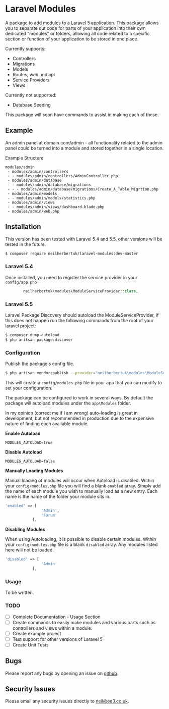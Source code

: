Laravel Modules
===============

A package to add modules to a [Laravel](https://laravel.com/) 5 application. This package allows you to separate out code for parts of your application into their own dedicated "modules" or folders, allowing all code related to a specific section or function of your application to be stored in one place.

Currently supports:
 - Controllers
 - Migrations
 - Models
 - Routes, web and api
 - Service Providers
 - Views

Currently not supported:
 - Database Seeding

This package will soon have commands to assist in making each of these.
 
## Example
An admin panel at domain.com/admin - all functionality related to the admin panel could be turned into a module and stored together in a single location.

Example Structure

    modules/admin
     - modules/admin/controllers
     - - modules/admin/controllers/AdminController.php
     - modules/admin/database
     - - modules/admin/database/migrations
     - - - modules/admin/database/migrations/Create_A_Table_Migrtion.php
     - modules/admin/models
     - - modules/admin/models/statistics.php
     - modules/admin/views
     - - modules/admin/views/dashboard.blade.php
     - modules/admin/web.php
    

## Installation

This version has been tested with Laravel 5.4 and 5.5, other versions will be tested in the future.

```bash
$ composer require neilherbertuk/laravel-modules:dev-master
```

### Laravel 5.4
Once installed, you need to register the service provider in your `config/app.php`

```php
        neilherbertuk\modules\ModuleServiceProvider::class,
```

### Laravel 5.5
Laravel Package Discovery should autoload the ModuleServiceProvider, if this does not happen run the following commands from the root of your laravel project:

```bash
$ composer dump-autoload
$ php aritsan package:discover
```

### Configuration

Publish the package's config file. 

```bash
$ php artisan vendor:publish --provider="neilherbertuk\modules\ModuleServiceProvider" --tag=config
```

This will create a `config/modules.php` file in your app that you can modify to set your configuration.

The package can be configured to work in several ways. By default the package will autoload modules under the `app\Modules` folder.

In my opinion (correct me if I am wrong) auto-loading is great in development, but not recommended in production due to the expensive nature of finding each available module.

**Enable Autoload**
```dotenv
MODULES_AUTOLOAD=true
```
**Disable Autoload**
```dotenv
MODULES_AUTOLOAD=false
```

**Manually Loading Modules**

Manual loading of modules will occur when Autoload is disabled. 
Within your `config/modules.php` file you will find a blank `enabled` array. Simply add the name of each module you wish to manually load as a new entry. Each name is the name of the folder your module sits in.

```php
'enabled' => [
                'Admin',
                'Forum'
            ],
```

**Disabling Modules**

When using Autoloading, it is possible to disable certain modules. Within your `config/modules.php` file is a blank `disabled` array. Any modules listed here will not be loaded.

```php
'disabled' => [
                'Admin'
            ],
```

### Usage

To be written.

### TODO
 - [ ] Complete Documentation - Usage Section
 - [ ] Create commands to easily make modules and various parts such as controllers and views within a module.
 - [ ] Create example project
 - [ ] Test support for other versions of Laravel 5
 - [ ] Create Unit Tests

## Bugs
Please report any bugs by opening an issue on [github](https://github.com/neilherbertuk/modules/issues).

## Security Issues
Please email any security issues directly to neil@ea3.co.uk.
